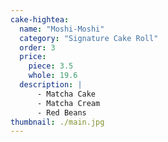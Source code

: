```yaml
---
cake-hightea:
  name: "Moshi-Moshi"
  category: "Signature Cake Roll"
  order: 3
  price:
    piece: 3.5
    whole: 19.6
  description: |
      - Matcha Cake
      - Matcha Cream
      - Red Beans
thumbnail: ./main.jpg
---
```

